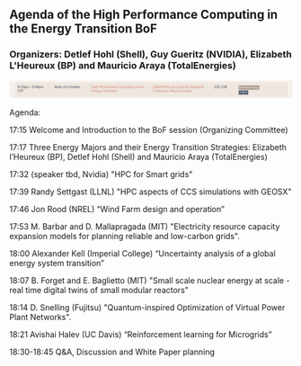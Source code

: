 ## Agenda of the High Performance Computing in the Energy Transition BoF
### Organizers: Detlef Hohl (Shell), Guy Gueritz (NVIDIA), Elizabeth L'Heureux (BP) and Mauricio Araya (TotalEnergies)

![SC21 BoF description](BoF.png)

Agenda:

17:15 Welcome and Introduction to the BoF session (Organizing Committee)

17:17 Three Energy Majors and their Energy Transition Strategies: Elizabeth l’Heureux (BP), Detlef Hohl (Shell) and Mauricio Araya (TotalEnergies)

17:32 (speaker tbd, Nvidia) "HPC for Smart grids"

17:39 Randy Settgast (LLNL) "HPC aspects of CCS simulations with GEOSX"

17:46 Jon Rood (NREL) “Wind Farm design and operation”

17:53 M. Barbar and D. Mallapragada (MIT) "Electricity resource capacity expansion models for planning reliable and low-carbon grids".

18:00 Alexander Kell (Imperial College) “Uncertainty analysis of a global energy system transition”

18:07 B. Forget and E. Baglietto (MIT) "Small scale nuclear energy at scale - real time digital twins of small modular reactors"

18:14 D. Snelling (Fujitsu) "Quantum-inspired Optimization of Virtual Power Plant Networks".

18:21 Avishai Halev (UC Davis) “Reinforcement learning for Microgrids”

18:30-18:45 Q&A, Discussion and White Paper planning
